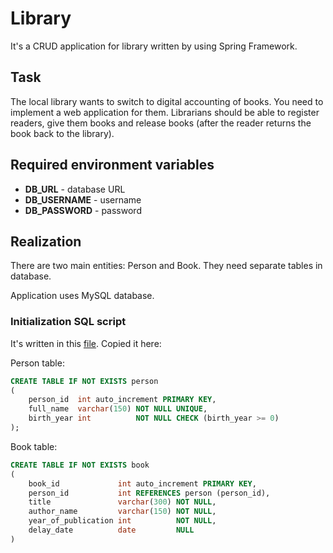 # Library

It's a CRUD application for library written by using Spring Framework.

## Task

The local library wants to switch to digital accounting of books. You
need to implement a web application for them. Librarians
should be able to register readers, give them
books and release books (after the reader returns
the book back to the library).

## Required environment variables
- **DB_URL** - database URL
- **DB_USERNAME** - username
- **DB_PASSWORD** - password

## Realization

There are two main entities: Person and Book. They need separate
tables in database.

Application uses MySQL database.

### Initialization SQL script

It's written in this [file](src/main/resources/sql/tables-mysql.sql).
Copied it here:

Person table:

```sql
CREATE TABLE IF NOT EXISTS person
(
    person_id  int auto_increment PRIMARY KEY,
    full_name  varchar(150) NOT NULL UNIQUE,
    birth_year int          NOT NULL CHECK (birth_year >= 0)
);
```

Book table:
```sql
CREATE TABLE IF NOT EXISTS book
(
    book_id             int auto_increment PRIMARY KEY,
    person_id           int REFERENCES person (person_id),
    title               varchar(300) NOT NULL,
    author_name         varchar(150) NOT NULL,
    year_of_publication int          NOT NULL,
    delay_date          date         NULL
)
```

